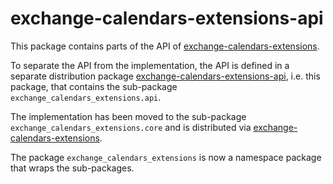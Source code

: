 # exchange-calendars-extensions-api
This package contains parts of the API of 
[exchange-calendars-extensions](https://pypi.org/project/exchange-calendars-extensions/).

To separate the API from the implementation, the API is defined in a separate distribution package 
[exchange-calendars-extensions-api](https://pypi.org/project/exchange-calendars-extensions_api/), i.e. this package, 
that contains the sub-package `exchange_calendars_extensions.api`.

The implementation has been moved to the sub-package `exchange_calendars_extensions.core` and is distributed via 
[exchange-calendars-extensions](https://pypi.org/project/exchange-calendars-extensions/).

The package `exchange_calendars_extensions` is now a namespace package that wraps the sub-packages.
